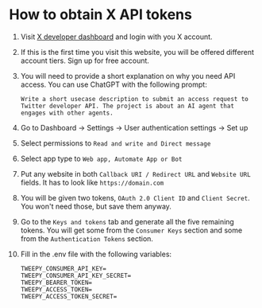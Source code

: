 
# How to obtain X API tokens

1. Visit [X developer dashboard](https://developer.x.com/en/portal/petition/essential/basic-info) and login with you X account.

2. If this is the first time you visit this website, you will be offered different account tiers. Sign up for free account.

3. You will need to provide a short explanation on why you need API access. You can use ChatGPT with the following prompt:
    ```
    Write a short usecase description to submit an access request to Twitter developer API. The project is about an AI agent that engages with other agents.
    ```

4. Go to Dashboard -> Settings -> User authentication settings -> Set up

5. Select permissions to `Read and write and Direct message`

6. Select app type to `Web app, Automate App or Bot`

7. Put any website in both `Callback URI / Redirect URL` and `Website URL` fields. It has to look like `https://domain.com`

8. You will be given two tokens, `OAuth 2.0 Client ID` and `Client Secret`. You won't need those, but save them anyway.

9. Go to the `Keys and tokens` tab and generate all the five remaining tokens. You will get some from the `Consumer Keys` section and some from the `Authentication Tokens` section.

10. Fill in the .env file with the following variables:
    ```
    TWEEPY_CONSUMER_API_KEY=
    TWEEPY_CONSUMER_API_KEY_SECRET=
    TWEEPY_BEARER_TOKEN=
    TWEEPY_ACCESS_TOKEN=
    TWEEPY_ACCESS_TOKEN_SECRET=
    ```